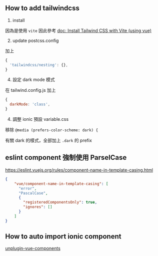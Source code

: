 ## How to add tailwindcss

1. install

  因為是使用 `vite`
  因此參考 [doc: Install Tailwind CSS with Vite (using vue)](https://tailwindcss.com/docs/guides/vite#vue)

2. update postcss.config

  加上

  ```js
  {
    'tailwindcss/nesting': {},
  }
  ```

<!-- 3. 不要加入 tailwindcss preflight

  移除 @tailwind base; -->

4. 設定 dark mode 模式

  在 tailwind.config.js 加上

  ```js
  {
    darkMode: 'class',
  }
  ```

4. 調整 ionic 預設 variable.css

  移除 `@media (prefers-color-scheme: dark) {`

  有關 dark 的樣式，全部加上 `.dark` 的 prefix

## eslint component 強制使用 ParselCase 

  https://eslint.vuejs.org/rules/component-name-in-template-casing.html

  ```json
  {
      "vue/component-name-in-template-casing": [
        "error",
        "PascalCase",
        {
          "registeredComponentsOnly": true,
          "ignores": []
        }
      ]
  }
  ```

## How to auto import ionic component

  [unplugin-vue-components](https://github.com/unplugin/unplugin-vue-components)